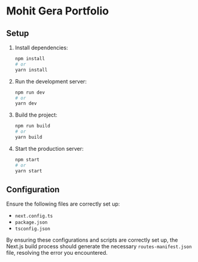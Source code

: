 # Mohit Gera Portfolio

## Setup

1. Install dependencies:

   ```bash
   npm install
   # or
   yarn install
   ```

2. Run the development server:

   ```bash
   npm run dev
   # or
   yarn dev
   ```

3. Build the project:

   ```bash
   npm run build
   # or
   yarn build
   ```

4. Start the production server:
   ```bash
   npm start
   # or
   yarn start
   ```

## Configuration

Ensure the following files are correctly set up:

- `next.config.ts`
- `package.json`
- `tsconfig.json`

By ensuring these configurations and scripts are correctly set up, the Next.js build process should generate the necessary `routes-manifest.json` file, resolving the error you encountered.
